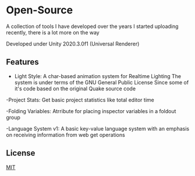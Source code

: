 # Open-Source
A collection of tools I have developed over the years
I started uploading recently, there is a lot more on the way

Developed under Unity 2020.3.0f1 (Universal Renderer)

## Features

- Light Style:
A char-based animation system for Realtime Lighting
The system is under terms of the GNU General Public License
Since some of it's code based on the original Quake source code

-Project Stats:
Get basic project statistics like total editor time

-Folding Variables:
Atrribute for placing inspector variables in a foldout group

-Language System v1:
A basic key-value language system 
with an emphasis on receiving information from web get operations

## License
[MIT](https://github.com/StaviRare/Open-Source/blob/main/LICENSE)

